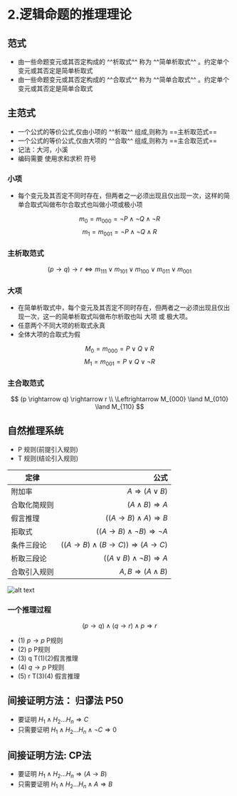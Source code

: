 # 2.逻辑命题的推理理论
## 范式
* 由一些命题变元或其否定构成的 ^^析取式^^ 称为 ^^简单析取式^^ 。约定单个变元或其否定是简单析取式
* 由一些命题变元或其否定构成的 ^^合取式^^ 称为 ^^简单合取式^^ 。约定单个变元或其否定是简单合取式
## 主范式
* 一个公式的等价公式,仅由小项的 ^^析取^^ 组成,则称为 ==主析取范式==
* 一个公式的等价公式,仅由大项的 ^^合取^^ 组成,则称为 ==主合取范式==
* 记法：大河，小溪
* 编码需要 使用求和求积 符号
### 小项
* 每个变元及其否定不同时存在，但两者之一必须出现且仅出现一次，这样的简单合取式叫做布尔合取式也叫做小项或极小项

$$m_0 = m_{000} = \neg P \land \neg Q \land \neg R$$
$$m_1 = m_{001} = \neg P \land \neg Q \land R$$
### 主析取范式

$$
(p \rightarrow q) \rightarrow r
\Leftrightarrow m_{111} \lor m_{101} \lor m_{100} \lor m_{011} \lor m_{001}
$$

### 大项
* 在简单析取式中，每个变元及其否定不同时存在，但两者之一必须出现且仅出现一次，这一的简单析取式叫做布尔析取也叫 大项 或 极大项。
* 任意两个不同大项的析取式永真
* 全体大项的合取式为假

$$M_0 = m_{000} =  P \lor Q \lor R$$
$$M_1 = m_{001} = P \lor Q \lor \neg R$$

### 主合取范式

$$
(p \rightarrow q) \rightarrow r
\\
\Leftrightarrow M_{000} \land M_{010} \land M_{110}
$$
## 自然推理系统
* P 规则(前提引入规则)
* T 规则(结论引入规则)

| 定律         |                                                                      公式 |
| ------------ | ------------------------------------------------------------------------: |
| 附加率       |                                                $A \Rightarrow (A \lor B)$ |
| 合取化简规则 |                                                $(A\land B) \Rightarrow A$ |
| 假言推理     |                                  $((A\rightarrow B)\land A)\Rightarrow B$ |
| 拒取式       |                       $((A\rightarrow B)\land \neg B) \Rightarrow \neg A$ |
| 条件三段论   | $((A\rightarrow B)\land (B \rightarrow C)) \Rightarrow (A \rightarrow C)$ |
| 析取三段论   |                                   $((A\lor B)\land \neg B) \Rightarrow A$ |
| 合取引入规则 |                                              $A,B \Rightarrow (A\land B)$ |

![alt text](img/ce438e573276889c36434a857cbaa894ef1b51fc.png@1192w.avif)

### 一个推理过程
$$
(p\rightarrow q)\land(q\rightarrow r)\land p \Rightarrow r
$$

* (1) $p\rightarrow p$  P规则
* (2) p                 P规则
* (3) q                 T(1)(2)假言推理
* (4) $q\rightarrow p$ P规则
* (5) r                 T(3)(4) 假言推理
## 间接证明方法： 归谬法 P50
* 要证明 $H_1\land H_2...H_n \Rightarrow C$
* 只需要证明 $H_1\land H_2...H_n \land \neg C \Rightarrow  0$
## 间接证明方法: CP法
* 要证明 $H_1\land H_2...H_n \Rightarrow (A\rightarrow B)$
* 只需要证明 $H_1\land H_2...H_n \land A \Rightarrow  B$